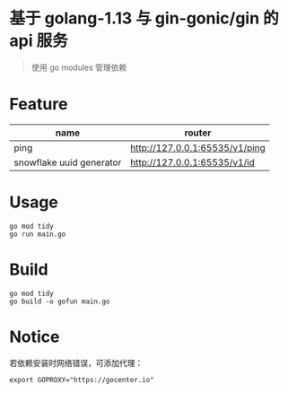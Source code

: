 # 基于 golang-1.13 与 gin-gonic/gin 的 api 服务
> 使用 go modules 管理依赖

# Feature
|name|router|
|----|----|
|ping|http://127.0.0.1:65535/v1/ping|
|snowflake uuid generator|http://127.0.0.1:65535/v1/id|


# Usage
```shell script
go mod tidy
go run main.go
```

# Build
```shell script
go mod tidy
go build -o gofun main.go
```

# Notice
若依赖安装时网络错误，可添加代理：
```shell script
export GOPROXY="https://gocenter.io"
``` 
